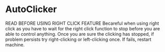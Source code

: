 # AutoClicker

READ BEFORE USING RIGHT CLICK FEATURE
Becareful when using right click as you have to wait for the right click function to stop before you are able to control anything.
Once you are sure the clicking has stopped, if problem persists try right-clicking or left-clicking once. If fails, restart machine.
